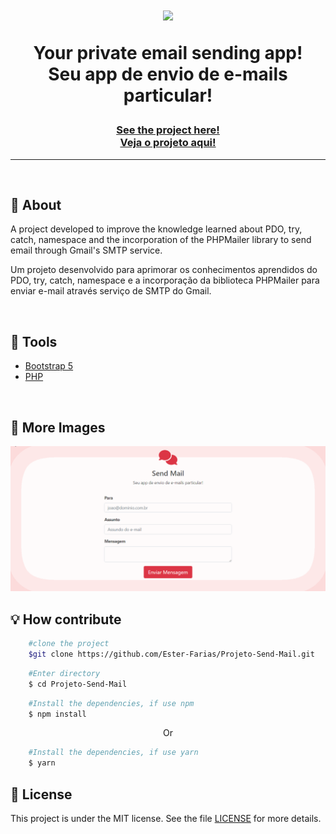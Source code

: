 <h1 align="center">
    <img src="imgs/gif/gif.gif">
    <p>Your private email sending app!<br> 
    Seu app de envio de e-mails particular!</p>
</h1>
<h3 align="center"><a href="#">See the project here!<br>
Veja o projeto aqui!</a></h3>
<hr>

<br>

## 📸 About
A project developed to improve the knowledge learned about PDO, try, catch, namespace and the incorporation of the PHPMailer library to send email through Gmail's SMTP service.

Um projeto desenvolvido para aprimorar os conhecimentos aprendidos do PDO, try, catch, namespace e a incorporação da biblioteca PHPMailer para enviar e-mail através serviço de SMTP do Gmail.

<br> 

## 🔧 Tools

- [Bootstrap 5](https://getbootstrap.com/docs/5.0/getting-started/introduction/)
- [PHP](https://www.php.net/)

<br>

## 📸 More Images

<img src="Imgs/GIFSendMail.gif">

<br>

## 💡 How contribute

```bash
    #clone the project
    $git clone https://github.com/Ester-Farias/Projeto-Send-Mail.git
```

```bash
    #Enter directory
    $ cd Projeto-Send-Mail
```

```bash
    #Install the dependencies, if use npm
    $ npm install
```
<p align="center">Or</p>

```bash
    #Install the dependencies, if use yarn
    $ yarn
```

## 📃 License
This project is under the MIT license. See the file [LICENSE](https://github.com/Ester-Farias/Portfolio-fotografo-rafael-silva/blob/master/LICENSE) for more details.